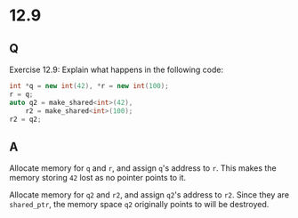 # 12.9

## Q

Exercise 12.9: Explain what happens in the following code:
``` c++
int *q = new int(42), *r = new int(100);
r = q;
auto q2 = make_shared<int>(42), 
    r2 = make_shared<int>(100);
r2 = q2;
```

## A

Allocate memory for `q` and `r`, and assign `q`'s address to `r`. This makes the memory storing `42` lost as no pointer points to it. 

Allocate memory for `q2` and `r2`, and assign `q2`'s address to `r2`. Since they are `shared_ptr`, the memory space `q2` originally points to will be destroyed.
